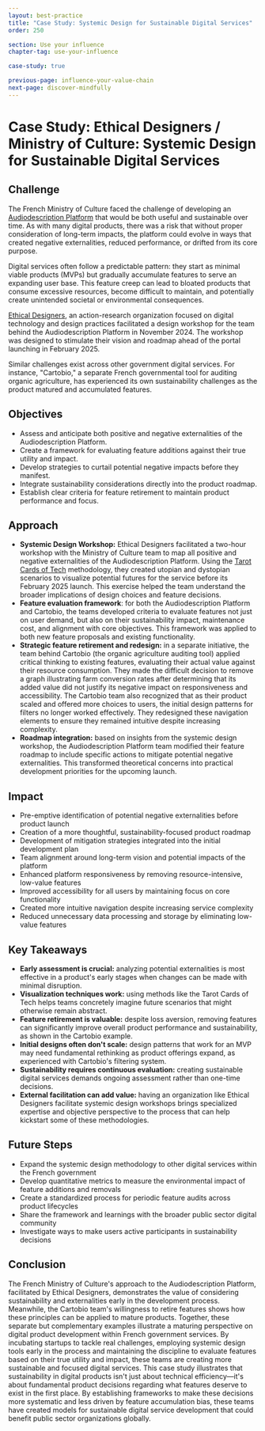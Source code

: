 ```yaml
---
layout: best-practice
title: "Case Study: Systemic Design for Sustainable Digital Services"
order: 250

section: Use your influence
chapter-tag: use-your-influence

case-study: true

previous-page: influence-your-value-chain
next-page: discover-mindfully
---
```


# Case Study: Ethical Designers / Ministry of Culture: Systemic Design for Sustainable Digital Services

## Challenge

The French Ministry of Culture faced the challenge of developing an [Audiodescription Platform](https://beta.gouv.fr/startups/audiodescription.html) that would be both useful and sustainable over time. As with many digital products, there was a risk that without proper consideration of long-term impacts, the platform could evolve in ways that created negative externalities, reduced performance, or drifted from its core purpose.

Digital services often follow a predictable pattern: they start as minimal viable products (MVPs) but gradually accumulate features to serve an expanding user base. This feature creep can lead to bloated products that consume excessive resources, become difficult to maintain, and potentially create unintended societal or environmental consequences.

[Ethical Designers](https://designersethiques.org/en/association/qui-sommes-nous), an action-research organization focused on digital technology and design practices facilitated a design workshop for the team behind the Audiodescription Platform in November 2024. The workshop was designed to stimulate their vision and roadmap ahead of the portal launching in February 2025.

Similar challenges exist across other government digital services. For instance, "Cartobio," a separate French governmental tool for auditing organic agriculture, has experienced its own sustainability challenges as the product matured and accumulated features.

## Objectives

- Assess and anticipate both positive and negative externalities of the Audiodescription Platform.
- Create a framework for evaluating feature additions against their true utility and impact.
- Develop strategies to curtail potential negative impacts before they manifest.
- Integrate sustainability considerations directly into the product roadmap.
- Establish clear criteria for feature retirement to maintain product performance and focus.

## Approach

- **Systemic Design Workshop:** Ethical Designers facilitated a two-hour workshop with the Ministry of Culture team to map all positive and negative externalities of the Audiodescription Platform. Using the [Tarot Cards of Tech](https://tarotcardsoftech.artefactgroup.com/) methodology, they created utopian and dystopian scenarios to visualize potential futures for the service before its February 2025 launch. This exercise helped the team understand the broader implications of design choices and feature decisions.
- **Feature evaluation framework**: for both the Audiodescription Platform and Cartobio, the teams developed criteria to evaluate features not just on user demand, but also on their sustainability impact, maintenance cost, and alignment with core objectives. This framework was applied to both new feature proposals and existing functionality.
- **Strategic feature retirement and redesign:** in a separate initiative, the team behind Cartobio (the organic agriculture auditing tool) applied critical thinking to existing features, evaluating their actual value against their resource consumption. They made the difficult decision to remove a graph illustrating farm conversion rates after determining that its added value did not justify its negative impact on responsiveness and accessibility. The Cartobio team also recognized that as their product scaled and offered more choices to users, the initial design patterns for filters no longer worked effectively. They redesigned these navigation elements to ensure they remained intuitive despite increasing complexity.
- **Roadmap integration:** based on insights from the systemic design workshop, the Audiodescription Platform team modified their feature roadmap to include specific actions to mitigate potential negative externalities. This transformed theoretical concerns into practical development priorities for the upcoming launch.

## Impact

- Pre-emptive identification of potential negative externalities before product launch
- Creation of a more thoughtful, sustainability-focused product roadmap
- Development of mitigation strategies integrated into the initial development plan
- Team alignment around long-term vision and potential impacts of the platform
- Enhanced platform responsiveness by removing resource-intensive, low-value features
- Improved accessibility for all users by maintaining focus on core functionality
- Created more intuitive navigation despite increasing service complexity
- Reduced unnecessary data processing and storage by eliminating low-value features

## Key Takeaways

- **Early assessment is crucial:** analyzing potential externalities is most effective in a product's early stages when changes can be made with minimal disruption.
- **Visualization techniques work:** using methods like the Tarot Cards of Tech helps teams concretely imagine future scenarios that might otherwise remain abstract.
- **Feature retirement is valuable:** despite loss aversion, removing features can significantly improve overall product performance and sustainability, as shown in the Cartobio example.
- **Initial designs often don't scale:** design patterns that work for an MVP may need fundamental rethinking as product offerings expand, as experienced with Cartobio's filtering system.
- **Sustainability requires continuous evaluation:** creating sustainable digital services demands ongoing assessment rather than one-time decisions.
- **External facilitation can add value:** having an organization like Ethical Designers facilitate systemic design workshops brings specialized expertise and objective perspective to the process that can help kickstart some of these methodologies.

## Future Steps

- Expand the systemic design methodology to other digital services within the French government
- Develop quantitative metrics to measure the environmental impact of feature additions and removals
- Create a standardized process for periodic feature audits across product lifecycles
- Share the framework and learnings with the broader public sector digital community
- Investigate ways to make users active participants in sustainability decisions

## Conclusion

The French Ministry of Culture's approach to the Audiodescription Platform, facilitated by Ethical Designers, demonstrates the value of considering sustainability and externalities early in the development process. Meanwhile, the Cartobio team's willingness to retire features shows how these principles can be applied to mature products.
Together, these separate but complementary examples illustrate a maturing perspective on digital product development within French government services. By incubating startups to tackle real challenges, employing systemic design tools early in the process and maintaining the discipline to evaluate features based on their true utility and impact, these teams are creating more sustainable and focused digital services.
This case study illustrates that sustainability in digital products isn't just about technical efficiency—it's about fundamental product decisions regarding what features deserve to exist in the first place. By establishing frameworks to make these decisions more systematic and less driven by feature accumulation bias, these teams have created models for sustainable digital service development that could benefit public sector organizations globally.